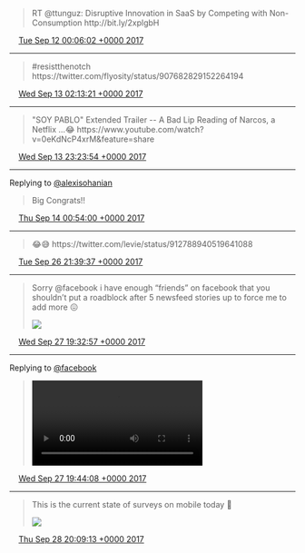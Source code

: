 > RT @ttunguz: Disruptive Innovation in SaaS by Competing with Non\-Consumption http://bit\.ly/2xplgbH

<img src="../../media/tweet.ico" width="12" /> [Tue Sep 12 00:06:02 +0000 2017](https://twitter.com/adambreckler/status/907394839569768448)

----

> \#resistthenotch https://twitter\.com/flyosity/status/907682829152264194

<img src="../../media/tweet.ico" width="12" /> [Wed Sep 13 02:13:21 +0000 2017](https://twitter.com/adambreckler/status/907789265358036992)

----

> "SOY PABLO" Extended Trailer  \-\- A Bad Lip Reading of Narcos, a Netflix \.\.\.😂 https://www\.youtube\.com/watch?v\=0eKdNcP4xrM&feature\=share

<img src="../../media/tweet.ico" width="12" /> [Wed Sep 13 23:23:54 +0000 2017](https://twitter.com/adambreckler/status/908109009617432576)

----

Replying to [@alexisohanian](https://twitter.com/alexisohanian/status/908004956136988673)

> Big Congrats\!\!

<img src="../../media/tweet.ico" width="12" /> [Thu Sep 14 00:54:00 +0000 2017](https://twitter.com/adambreckler/status/908131684532359169)

----

> 😂😅 https://twitter\.com/levie/status/912788940519641088

<img src="../../media/tweet.ico" width="12" /> [Tue Sep 26 21:39:37 +0000 2017](https://twitter.com/adambreckler/status/912793807300653058)

----

> Sorry @facebook i have enough “friends” on facebook that you shouldn’t put a roadblock after 5 newsfeed stories up to force me to add more 😖 
> 
> ![](../../media/913124321706467329-DKwRugGWsAAkIn7.jpg)

<img src="../../media/tweet.ico" width="12" /> [Wed Sep 27 19:32:57 +0000 2017](https://twitter.com/adambreckler/status/913124321706467329)

----

Replying to [@facebook](https://twitter.com/adambreckler/status/913124321706467329)

>  
> 
> <video controls><source src="../../media/913127132737368064-adcuI22mCkAnh4Ne.mp4">Your browser does not support the video tag.</video>

<img src="../../media/tweet.ico" width="12" /> [Wed Sep 27 19:44:08 +0000 2017](https://twitter.com/adambreckler/status/913127132737368064)

----

> This is the current state of surveys on mobile today 🤔 
> 
> ![](../../media/913495832908914688-DK1jndGVAAA3tae.jpg)

<img src="../../media/tweet.ico" width="12" /> [Thu Sep 28 20:09:13 +0000 2017](https://twitter.com/adambreckler/status/913495832908914688)